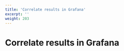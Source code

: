 ```yaml
---
title: 'Correlate results in Grafana'
excerpt: ''
weight: 203
---
```


# Correlate results in Grafana